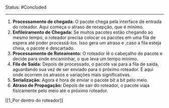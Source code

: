 
Status: #Concluded 

___

1. **Processamento de chegada:** O pacote chega pela interface de entrada do roteador. Aqui começa o atraso de recepção, que é mínimo.
2. **Enfileiramento de Chegada:** Se muitos pacotes estão chegando ao mesmo tempo, o roteador precisa colocar os pacotes em uma fila de espera até poder processá-los. Isso gera um atraso e ,caso a fila esteja cheia, o pacote é descartado.
3. **Processamento de Roteamento:** O roteador lê o cabeçalho do pacote e decide para onde encaminhar, o que leva um tempo mínimo.  
4. **Fila de Saída:** Depois de processado, o pacote vai para a fila de saída, aguardando sua vez de ser enviado para o próximo roteador. É aqui onde ocorrem os atrasos e variações mais significativas.  
5. **Serialização:** Agora é hora de enviar o pacote bit a bit pelo meio.  
6. **Atraso de Propagação:** Depois de sair do roteador, o pacote viaja fisicamente pelo meio até o próximo roteador.

[[1_Por dentro do roteador]]
